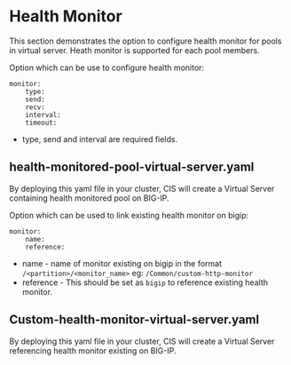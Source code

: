 # Health Monitor

This section demonstrates the option to configure health monitor for pools in virtual server.
Heath monitor is supported for each pool members. 

Option which can be use to configure health monitor:

```
monitor:
    type: 
    send: 
    recv:
    interval: 
    timeout: 
```
* type, send and interval are required fields.

## health-monitored-pool-virtual-server.yaml

By deploying this yaml file in your cluster, CIS will create a Virtual Server containing health monitored pool on BIG-IP.

Option which can be used to link existing health monitor on bigip:
```
monitor:
    name: 
    reference: 
```
* name - name of monitor existing on bigip in the format `/<partition>/<monitor_name>` eg: `/Common/custom-http-monitor`
* reference - This should be set as `bigip` to reference existing health monitor.

## Custom-health-monitor-virtual-server.yaml

By deploying this yaml file in your cluster, CIS will create a Virtual Server referencing health monitor existing on BIG-IP.


